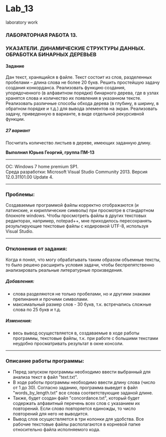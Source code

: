 # Lab_13
laboratory work

### ЛАБОРАТОРНАЯ РАБОТА 13.
### УКАЗАТЕЛИ. ДИНАМИЧЕСКИЕ СТРУКТУРЫ ДАННЫХ. ОБРАБОТКА БИНАРНЫХ ДЕРЕВЬЕВ

#### Задание
Дан текст, хранящийся в файле. Текст состоит из слов, разделенных пробелами – длина слова не более 20 букв. Решить простейшую задачу создания конкорданса. Реализовать функцию создания, упорядоченного (в алфавитном порядке) бинарного дерева, где в узлах хранятся слова и количество их появления в указанном тексте. Реализовать различные способы обхода дерева (в глубину, в ширину, в обратном порядке и т.д.) для вывода элементов на экран. Реализовать задачу, приведенную в варианте, в виде отдельной рекурсивной функции.

##### 27 вариант
Посчитать количество листьев в дереве, имеющих заданную длину.

**Выполнил Юрьев Георгий, группа ПМ-13**
******************************************************************************************

ОС: Windows 7 home premium SP1.<br>
Среда разработки: Microsoft Visual Studio Community 2013. Версия 12.0.31101.00 Update 4.

******************************************************************************************

### Проблемы:

Создаваемые программой файлы корректно отображаются (и латинские, и кириллические символы) при просмотре в стандартном блокноте windows. Чтобы просмотреть файлы в других текстовых редакторах, например, notepad++, мне приходилось пересохранять результирующие текстовые файлы с кодировкой UTF-8, используя Visual Studio.

******************************************************************************************

### Отклонения от задания:

Когда я понял, что могу обрабатывать таким образом объемные тексты, то было решено расширить условия задачи, чтобы беспрепятственно анализировать реальные литературные произведения.

##### Добавления:
+ слова разделяются не только пробелами, но и другими знаками препинания и прочими символами.
+ максимальный размер слов - 30 букв, т.к. встречались сложные слова по 25 букв и т.д.

##### Изменения:
+ весь вывод осуществляется в, создаваемые в ходе работы программы,
текстовые файлы, т.к. при работе с большими текстами неудобно
просматривать результат в окне консоли.

******************************************************************************************

### Описание работы программы:
- Перед запуском программы необходимо ввести выбранный для анализа текст в файл "text.txt".
- В ходе работы программы необходимо ввести длину слова (число от 1 до 30). Согласно заданию, программа выведет в файл "words_by_length.txt" все слова соответствующие заданой длине.
- Также, будет создан файл "concordance.txt", который будет содержать алфавитный перечень всех слов с указанием их повторений. Если слово повторяется единожды, то число повторений для него не выводится.
- Вывод слов осуществляется в три колонки для удобства. Все рабочие текстовые файлы располагаются в корневой папке относительно файла исполняемого кода.
